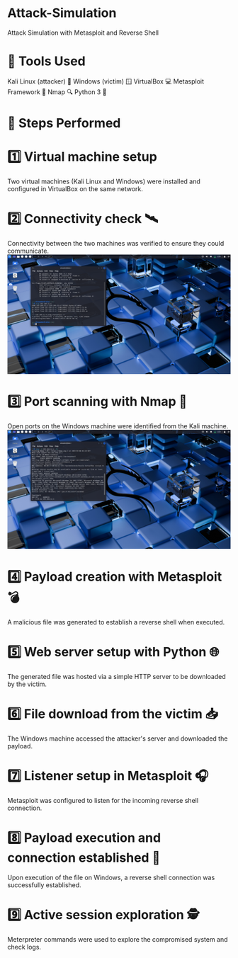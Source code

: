 # Attack-Simulation
Attack Simulation with Metasploit and Reverse Shell
# 🧰 Tools Used
Kali Linux (attacker) 🐉
Windows (victim) 🪟
VirtualBox 💻
Metasploit Framework 🎯
Nmap 🔍
Python 3 🐍

# 🧪 Steps Performed
# 1️⃣ Virtual machine setup
Two virtual machines (Kali Linux and Windows) were installed and configured in VirtualBox on the same network.

# 2️⃣ Connectivity check 🛰️
Connectivity between the two machines was verified to ensure they could communicate.
![PingImage](PingFromKali.png)
# 3️⃣ Port scanning with Nmap 🔎
Open ports on the Windows machine were identified from the Kali machine.
![PortScanImage](SCANnmap.png)

# 4️⃣ Payload creation with Metasploit 💣
A malicious file was generated to establish a reverse shell when executed.

# 5️⃣ Web server setup with Python 🌐
The generated file was hosted via a simple HTTP server to be downloaded by the victim.

# 6️⃣ File download from the victim 📥
The Windows machine accessed the attacker's server and downloaded the payload.

# 7️⃣ Listener setup in Metasploit 🎧
Metasploit was configured to listen for the incoming reverse shell connection.

# 8️⃣ Payload execution and connection established 🔌
Upon execution of the file on Windows, a reverse shell connection was successfully established.

# 9️⃣ Active session exploration 🕵️
Meterpreter commands were used to explore the compromised system and check logs.
